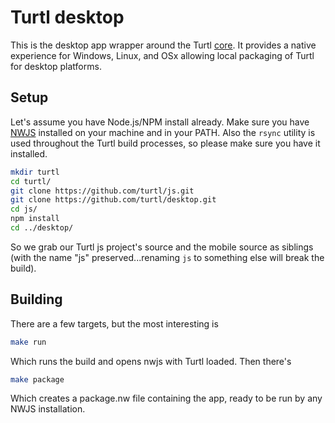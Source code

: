 Turtl desktop
=============

This is the desktop app wrapper around the Turtl [core](https://github.com/turtl/js).
It provides a native experience for Windows, Linux, and OSx allowing local packaging
of Turtl for desktop platforms.

## Setup

Let's assume you have Node.js/NPM install already. Make sure you have [NWJS](https://github.com/nwjs/nw.js)
installed on your machine and in your PATH. Also the `rsync` utility is used
throughout the Turtl build processes, so please make sure you have it installed.

```bash
mkdir turtl
cd turtl/
git clone https://github.com/turtl/js.git
git clone https://github.com/turtl/desktop.git
cd js/
npm install
cd ../desktop/
```

So we grab our Turtl js project's source and the mobile source as siblings (with
the name "js" preserved...renaming `js` to something else will break the build).

## Building

There are a few targets, but the most interesting is

```bash
make run
```

Which runs the build and opens nwjs with Turtl loaded. Then there's

```bash
make package
```

Which creates a package.nw file containing the app, ready to be run by any NWJS
installation.

